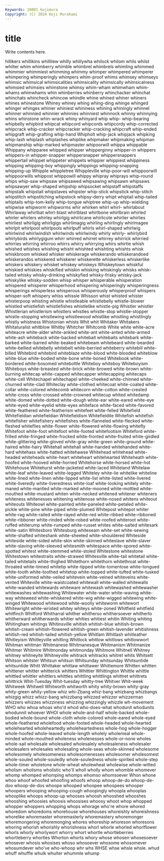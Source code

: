 ```yaml
---
Keywords: 10091 kojimura
Copyright: (C) 2024 Koji Murakami
---
```


# title

Write contents here.



hillikers whillikins whillilew whilly whillywha
whilock whilom whils whilst whilter whim whimberry whimble whimbrel whimbrels
whimling whimmed whimmier whimmiest whimming whimmy whimper whimpered whimperer whimpering
whimperingly whimpers whim-proof whims whimsey whimseys whimsic whimsical whimsicalities whimsicality
whimsically whimsicalness whimsied whimsies whimstone whimsy whim-wham whimwham whim-whams whimwhams
whin whinberries whinberry whinchacker whinchat whinchats whincheck whincow whindle whine
whined whiner whiners whines whinestone Whiney whiney whing whing-ding whinge
whinged whinger whinges whinier whiniest whininess whining whiningly whinnel whinner
whinnied whinnier whinnies whinniest whinnock whinny whinnying whins whinstone whin-wrack
whiny whinyard whip whip- whip-bearing whipbelly whipbird whipcat whipcord whipcords
whipcordy whip-corrected whipcrack whip-cracker whipcracker whip-cracking whipcraft whip-ended whipgraft whip-grafting
whip-hand Whipholt whip-jack whipjack whipking whip-lash whiplash whiplashes whiplike whipmaker
whipmaking whipman whipmanship whip-marked whipmaster whipoorwill whippa whippable Whippany whipparee
whipped whipper whipperginny whipper-in whippers whippers-in whipper-snapper whippersnapper whippersnappers whippertail
whippet whippeter whippets whippier whippiest whippiness whipping whipping-boy whippingly whippings
whipping-snapping whipping-up Whipple whippletree Whippleville whip-poor-will whippoorwill whippoorwills whippost whippowill
whippy whipray whiprays whip-round whips whip-saw whipsaw whipsawed whipsawing whipsawn
whipsaws whipsawyer whip-shaped whipship whipsocket whipstaff whipstaffs whipstalk whipstall whipstaves
whipster whip-stick whipstick whip-stitch whipstitch whipstitching whipstock whipsy-derry whipt whiptail
whip-tailed whiptails whip-tom-kelly whip-tongue whiptree whip-up whip-wielding whipwise whipworm whipworms
whir whirken whirl whirl- whirlabout Whirlaway whirlbat whirl-blast whirlblast whirlbone
whirlbrain whirled whirler whirlers whirley whirlgig whirlicane whirlicote whirlier whirlies
whirliest whirligig whirligigs whirlimagig whirling whirlingly whirlmagee whirlpit whirlpool whirlpools
whirlpuff whirls whirl-shaped whirlwig whirlwind whirlwindish whirlwinds whirlwindy whirly whirly-
whirlybird whirlybirds whirlygigum whirr whirred whirret whirrey whirrick whirried whirries
whirring whirroo whirrs whirry whirrying whirs whirtle whish whished whishes
whishing whisht whishted whishting whishts whisk whiskbroom whisked whisker whiskerage
whiskerando whiskerandoed whiskerandos whiskered whiskerer whiskerette whiskerless whiskerlike whiskers whiskery
whisket whiskey whiskeys Whiskeytown whiskful whiskied whiskies whiskified whiskin whisking
whiskingly whisks whisk-tailed whisky whisky-drinking whiskyfied whisky-frisky whisky-jack whiskylike whisky-sodden
whisp whisper whisperable whisperation whispered whisperer whisperhood whispering whisperingly whisperingness
whisperings whisperless whisperous whisperously whisperproof whispers whisper-soft whispery whiss whissle
Whisson whist whisted whister whisterpoop whisting whistle whistleable whistlebelly whistle-blower
whistled whistlefish whistlefishes whistlelike whistle-pig Whistler whistler Whistlerian whistlerism whistlers
whistles whistle-stop whistle-stopper whistle-stopping whistlewing whistlewood whistlike whistling whistlingly whistly
whistness Whistonian whists Whit whit Whitaker Whitakers Whitaturalist whitblow Whitby
Whitcher Whitcomb White white white-acre whiteacre white-alder white-ankled white-ant white-anted
white-armed white-ash whiteback white-backed whitebait whitebaits whitebark white-barked white-barred white-beaked
whitebeam whitebeard white-bearded white-bellied whitebelly whitebelt white-berried whiteberry whitebill white-billed
Whitebird whitebird whiteblaze white-blood white-blooded whiteblow white-blue white-bodied white-bone white-boned
Whitebook white-bordered white-bosomed whitebottle Whiteboy whiteboy Whiteboyism Whiteboys white-breasted white-brick
white-browed white-brown white-burning whitecap white-capped whitecapper whitecapping whitecaps white-cell Whitechapel
whitechapel white-cheeked white-chinned white-churned white-clad Whiteclay white-clothed whitecoat white-coated white-collar
white-colored whitecomb whitecorn white-cotton white-crested white-cross white-crossed white-crowned whitecup whited
whitedamp white-domed white-dotted white-dough white-ear white-eared white-eye white-eyed white-eyelid white-eyes
whiteface white-faced white-favored white-feathered white-featherism whitefeet white-felled Whitefield Whitefieldian whitefieldian
Whitefieldism Whitefieldite Whitefish whitefish whitefisher whitefishery whitefishes white-flanneled white-flecked white-fleshed
whiteflies white-flower white-flowered white-flowing whitefly Whitefoot white-foot whitefoot white-footed whitefootism
Whiteford white-frilled white-fringed white-frocked white-fronted white-fruited white-girdled white-glittering white-gloved white-gray
white-green white-ground white-haired white-hairy Whitehall whitehall white-handed whitehanded white-hard whitehass
white-hatted whitehawse Whitehead whitehead white-headed whiteheads white-heart whiteheart whitehearted Whiteheath
white-hoofed white-hooved white-horned Whitehorse white-horsed white-hot Whitehouse Whitehurst white-jacketed white-laced
Whiteland Whitelaw white-leaf white-leaved white-legged Whiteley white-lie whitelike whiteline white-lined
white-linen white-lipped white-list white-listed white-livered white-liveredly white-liveredness white-loaf white-looking whitely
white-maned white-mantled white-marked white-mooned white-mottled white-mouthed white-mustard whiten white-necked whitened
whitener whiteners whiteness whitenesses whitening whitenose white-nosed whitens whiteout whiteouts
Whiteowl white-painted white-paneled white-petaled white-pickle white-pine white-piped white-plumed Whitepost whitepot
whiter white-rag white-railed white-rayed white-red white-ribbed white-ribboned white-ribboner white-rinded white-robed
white-roofed whiteroot white-ruffed whiterump white-rumped white-russet whites white-salted whitesark white-satin
Whitesboro Whitesburg whiteseam white-set white-sewing white-shafted whiteshank white-sheeted white-shouldered Whiteside
whiteside white-sided white-skin white-skinned whiteslave white-slaver white-slaving white-sleeved whitesmith whitespace
white-spored white-spotted whitest white-stemmed white-stoled Whitestone whitestone Whitestown whitestraits white-strawed
Whitesville white-tail whitetail white-tailed whitetails white-thighed Whitethorn whitethorn whitethroat white-throated
white-tinned whitetip white-tipped white-tomentose white-tongued white-tooth white-toothed whitetop white-topped white-tufted
white-tusked white-uniformed white-veiled whitevein white-veined whiteveins white-vented Whiteville white-waistcoated whitewall
white-walled whitewalls white-wanded whitewards whiteware whitewash whitewashed whitewasher whitewashes whitewashing
Whitewater white-water white-waving white-way whiteweed white-whiskered white-wig white-wigged whitewing white-winged
Whitewood whitewood white-woolly whiteworm whitewort Whitewright white-wristed whitey whiteys white-zoned
Whitfield whitfield whitfinch Whitford Whitharral whither whitherso whithersoever whitherto whitherward
whitherwards whitier whities whitiest whitin Whiting whiting Whitingham whitings Whitinsville
whitish whitish-blue whitish-brown whitish-cream whitish-flowered whitish-green whitish-lavender whitishness whitish-red whitish-tailed
whitish-yellow Whitlam Whitlash whitleather Whitleyism Whitleyville whitling Whitlock whitlow whitlows
whitlowwort Whitman whitman Whitmanese Whitmanesque Whitmanism Whitmanize Whitmer Whitmire Whitmonday
whitmonday Whitmore Whitnell Whitney whitney whitneyite Whitneyville whitrack whitracks whitret
whits Whitsett Whitson whitster Whitsun whitsun Whitsunday whitsunday Whitsuntide whitsuntide
Whitt Whittaker whittaw whittawer Whittemore Whitten whitten whittener whitter whitterick
whitters Whittier Whittington Whittle whittle whittled whittler whittlers whittles whittling
whittlings whittret whittrets whittrick Whit-Tuesday Whit-tuesday whitty-tree Whitver Whit-week Whitweek
Whitwell Whitworth whitworth whity whity-brown whity-gray whity-green whity-yellow whiz whi-Zbang
whiz-bang whizbang whizbangs whizgig whizz whizz-bang whizzbang whizzed whizzer whizzerman
whizzers whizzes whizziness whizzing whizzingly whizzle wh-movement WHO who whoa
whoas who'd whod who-does-what whodunit whodunits whodunnit whoever WHOI whole
whole-and-half whole-backed whole-bodied whole-bound whole-cloth whole-colored whole-eared whole-eyed whole-feathered wholefood
whole-footed whole-headed whole-hearted wholehearted wholeheartedly wholeheartedness whole-hog whole-hogger whole-hoofed whole-leaved
whole-length wholely wholemeal whole-minded whole-mouthed wholeness wholenesses whole-or-none wholes whole-sail
wholesale wholesaled wholesalely wholesaleness wholesaler wholesalers wholesales wholesaling whole-seas whole-skinned
wholesome wholesomely wholesomeness wholesomenesses wholesomer wholesomest whole-souled whole-souledly whole-souledness whole-spirited
whole-step whole-timer wholetone whole-wheat wholewheat wholewise whole-witted wholism wholisms wholistic
who'll wholl wholly whom whomble whomever whomp whomped whomping whomps
whomso whomsoever Whon whone whoo whoof whoofed whoofing whoofs whoop
whoop-de-do whoop-de-doo whoop-de-dos whoope whooped whoopee whoopees whooper whoopers whooping
whooping-cough whoopingly whoopla whooplas whooplike whoops whoop-up whooses whoosh whooshed
whooshes whooshing whoosies whoosis whoosises whoosy whoot whop whopped whopper
whoppers whopping whops whorage who're whore whored whoredom whoredoms whorehouse
whorehouses whoreishly whoreishness whorelike whoremaster whoremasterly whoremastery whoremonger whoremongering whoremonging
whores whoreship whoreson whoresons whoring whorish whorishly whorishness whorl whorle
whorled whorlflower whorls whorly whorlywort whorry whort whortle whortleberries whortleberry
whortles Whorton whorts whory whose whosen whosesoever whosever whosis whosises
whoso whosoever whosome whosomever whosumdever who've who-whoop whr whs WHSE
whse whsle whsle. whud whuff whuffle whulk whulter whummle whump
